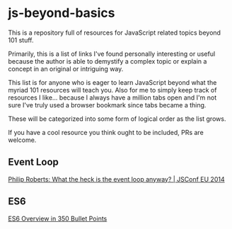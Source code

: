# js-beyond-basics
This is a repository full of resources for JavaScript related topics beyond 101 stuff.

Primarily, this is a list of links I've found personally interesting or useful because the author is able to demystify a complex topic or explain a concept in an original or intriguing way.

This list is for anyone who is eager to learn JavaScript beyond what the myriad 101 resources will teach you. Also for me to simply keep track of resources I like... because I always have a million tabs open and I'm not sure I've truly used a browser bookmark since tabs became a thing.

These will be categorized into some form of logical order as the list grows.

If you have a cool resource you think ought to be included, PRs are welcome.

## Event Loop
[Philip Roberts: What the heck is the event loop anyway? | JSConf EU 2014](https://www.youtube.com/watch?v=8aGhZQkoFbQ)

## ES6
[ES6 Overview in 350 Bullet Points](https://ponyfoo.com/articles/es6)

